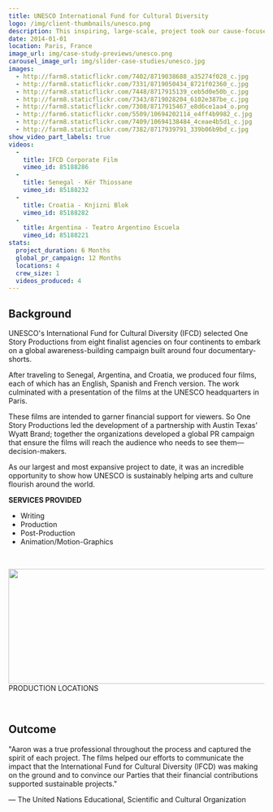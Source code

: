 ```yaml
---
title: UNESCO International Fund for Cultural Diversity
logo: /img/client-thumbnails/unesco.png
description: This inspiring, large-scale, project took our cause-focused documentary work global. Producing films shot in Senegal, Argentina, and Croatia.
date: 2014-01-01
location: Paris, France
image_url: img/case-study-previews/unesco.png
carousel_image_url: img/slider-case-studies/unesco.jpg
images: 
  - http://farm8.staticflickr.com/7402/8719038688_a35274f028_c.jpg
  - http://farm8.staticflickr.com/7331/8719050434_8721f02360_c.jpg
  - http://farm8.staticflickr.com/7448/8717915139_ceb5d0e50b_c.jpg
  - http://farm8.staticflickr.com/7343/8719028204_6102e387be_c.jpg
  - http://farm8.staticflickr.com/7308/8717915467_e8d6ce1aa4_o.png
  - http://farm6.staticflickr.com/5509/10694202114_e4ff4b9982_c.jpg
  - http://farm8.staticflickr.com/7409/10694138484_4ceae4b5d1_c.jpg
  - http://farm8.staticflickr.com/7382/8717939791_339b06b9bd_c.jpg
show_video_part_labels: true
videos:
  - 
    title: IFCD Corporate Film
    vimeo_id: 85188286 
  - 
    title: Senegal - Kër Thiossane
    vimeo_id: 85188232 
  -
    title: Croatia - Knjizni Blok
    vimeo_id: 85188282 
  -
    title: Argentina - Teatro Argentino Escuela
    vimeo_id: 85188221
stats:
  project_duration: 6 Months
  global_pr_campaign: 12 Months
  locations: 4
  crew_size: 1
  videos_produced: 4
---
```


<h2 class="heading-b heading-major">Background</h2>

<p>UNESCO's International Fund for Cultural Diversity (IFCD) selected One Story Productions from eight finalist agencies on four continents to embark on a global awareness-building campaign built around four documentary-shorts.</p>

<p>After traveling to Senegal, Argentina, and Croatia, we produced four films, each of which has an English, Spanish and French version. The work culminated with a presentation of the films at the UNESCO headquarters in Paris.</p>

<p>These films are intended to garner financial support for viewers. So One Story Productions led the development of a partnership with Austin Texas’ Wyatt Brand; together the organizations developed a global PR campaign that ensure the films will reach the audience who needs to see them—decision-makers.</p>

<p>As our largest and most expansive project to date, it was an incredible opportunity to show how UNESCO is sustainably helping arts and culture flourish around the world.</p>

<p><strong>SERVICES PROVIDED</strong></p>
<ul class="services_provided">
    <li>Writing</li>
    <li>Production</li>
    <li>Post-Production</li>
    <li>Animation/Motion-Graphics</li>
</ul>


<p>&nbsp;</p>
<div class="text text-center location">
    <img class="full-width" src="/img/case-studies/unesco/locations.png" width="961" height="226" alt="">
    PRODUCTION LOCATIONS
</div>
<p>&nbsp;</p>
<h2 class="heading-b heading-major">Outcome</h2>
<p>"Aaron was a true professional throughout the process and captured the spirit of each project. The films helped our efforts to communicate the impact that the International Fund for Cultural Diversity (IFCD) was making on the ground and to convince our Parties that their financial contributions supported sustainable projects."</p>
<p>&mdash; The United Nations Educational, Scientific and Cultural Organization</p>